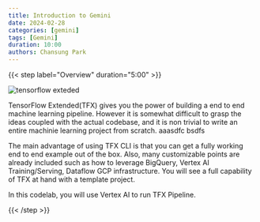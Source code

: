 ```yaml
---
title: Introduction to Gemini
date: 2024-02-28
categories: [gemini]
tags: [Gemini]
duration: 10:00
authors: Chansung Park
---
```


{{< step label="Overview" duration="5:00" >}}

![tensorflow exteded](https://2.bp.blogspot.com/-bAi9PTHhS_A/XdZJ89UhUII/AAAAAAAABFE/NbSy0gqGRW4AVCEmC6QhSu---NbVmUWcQCLcBGAsYHQ/s1600/0_4wQdCndV1ame3Bpm.png)

TensorFlow Extended(TFX) gives you the power of building a end to end machine learning pipeline. However it is somewhat difficult to grasp the ideas coupled with the actual codebase, and it is non trivial to write an entire machinie learning project from scratch. aaasdfc bsdfs

The main advantage of using TFX CLI is that you can get a fully working end to end example out of the box. Also, many customizable points are already included such as how to leverage BigQuery, Vertex AI Training/Serving, Dataflow GCP infrastructure. You will see a full capability of TFX at hand with a template project. 

In this codelab, you will use Vertex AI to run TFX Pipeline.

{{< /step >}}